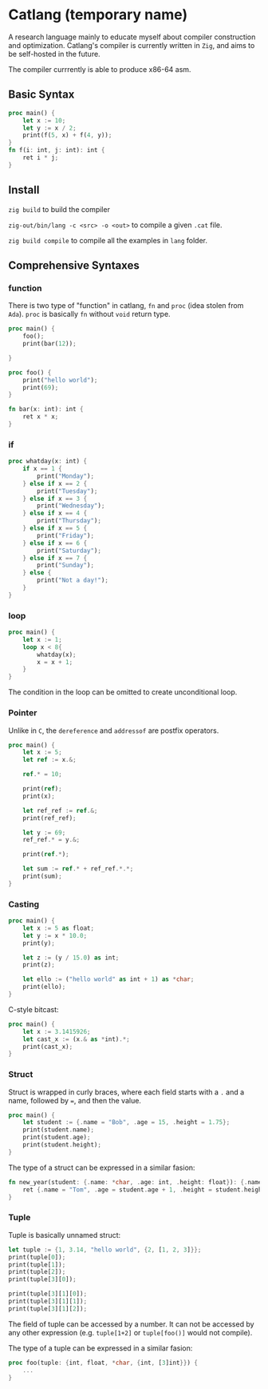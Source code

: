 # Catlang (temporary name)
A research language mainly to educate myself about compiler construction and optimization.
Catlang's compiler is currently written in `Zig`, and aims to be self-hosted in the future.

The compiler currrently is able to produce x86-64 asm.

## Basic Syntax
```rust
proc main() {
    let x := 10;
    let y := x / 2;
    print(f(5, x) + f(4, y));
}
fn f(i: int, j: int): int {
    ret i * j;
}
```

## Install
`zig build` to build the compiler

`zig-out/bin/lang -c <src> -o <out>` to compile a given `.cat` file.

`zig build compile` to compile all the examples in `lang` folder.

## Comprehensive Syntaxes
### function
There is two type of "function" in catlang, `fn` and `proc` (idea stolen from `Ada`). `proc` is basically `fn` without `void` return type.
```rust
proc main() {
    foo();
    print(bar(12));

}

proc foo() {
    print("hello world");
    print(69);
}

fn bar(x: int): int {
    ret x * x;
}
```
### if
```rust
proc whatday(x: int) {
    if x == 1 {
        print("Monday");
    } else if x == 2 {
        print("Tuesday");
    } else if x == 3 {
        print("Wednesday");
    } else if x == 4 {
        print("Thursday");
    } else if x == 5 {
        print("Friday");
    } else if x == 6 {
        print("Saturday");
    } else if x == 7 {
        print("Sunday");
    } else {
        print("Not a day!");
    }
}

```
### loop
```rust
proc main() {
    let x := 1;
    loop x < 8{
        whatday(x);
        x = x + 1;
    }
}
```
The condition in the loop can be omitted to create unconditional loop.

### Pointer
Unlike in `C`, the `dereference` and `addressof` are postfix operators.
```rust
proc main() {
    let x := 5;
    let ref := x.&;

    ref.* = 10;

    print(ref);
    print(x);

    let ref_ref := ref.&;
    print(ref_ref);

    let y := 69;
    ref_ref.* = y.&;

    print(ref.*);

    let sum := ref.* + ref_ref.*.*;
    print(sum);
}
```

### Casting
```rust
proc main() {
    let x := 5 as float;
    let y := x * 10.0;
    print(y);

    let z := (y / 15.0) as int;
    print(z);

    let ello := ("hello world" as int + 1) as *char;
    print(ello);
}
```
C-style bitcast:
```rust
proc main() {
    let x := 3.1415926;
    let cast_x := (x.& as *int).*;
    print(cast_x);
}
```
### Struct
Struct is wrapped in curly braces, where each field starts with a `.` and a name, followed by `=`, and then the value.
```rust
proc main() {
    let student := {.name = "Bob", .age = 15, .height = 1.75};
    print(student.name);
    print(student.age);
    print(student.height);
}
```
The type of a struct can be expressed in a similar fasion:
```rust
fn new_year(student: {.name: *char, .age: int, .height: float}): {.name: *char, .age: int, .height: float} {
    ret {.name = "Tom", .age = student.age + 1, .height = student.height};
}
```

### Tuple
Tuple is basically unnamed struct:
```rust
let tuple := {1, 3.14, "hello world", {2, [1, 2, 3]}};
print(tuple[0]);
print(tuple[1]);
print(tuple[2]);
print(tuple[3][0]);

print(tuple[3][1][0]);
print(tuple[3][1][1]);
print(tuple[3][1][2]);
```
The field of tuple can be accessed by a number. It can not be accessed by any other expression (e.g. `tuple[1+2]` or `tuple[foo()]` would not compile).

The type of a tuple can be expressed in a similar fasion:
```rust
proc foo(tuple: {int, float, *char, {int, [3]int}}) {
    ...
}

```
